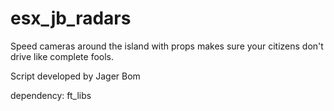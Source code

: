 # esx_jb_radars
Speed cameras around the island with props makes sure your citizens don't drive like complete fools.

Script developed by Jager Bom

dependency: ft_libs

